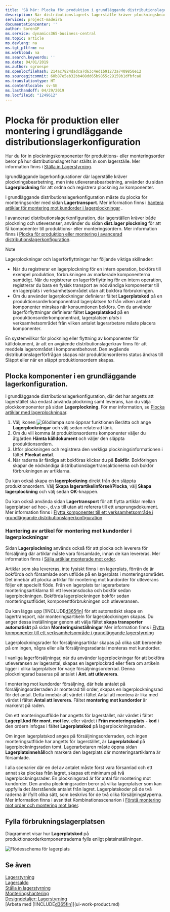 ```yaml
---
title: 'Så här: Plocka för produktion i grundläggande distributionslagerkonfiguration | Microsoft Docs'
description: När distributionslagrets lagerställe kräver plockningsbearbetning, men inte utleveransbearbetning, använder du sidan **Lagerplockning** för att ordna och registrera plockning av komponenter.
services: project-madeira
documentationcenter: ''
author: SorenGP
ms.service: dynamics365-business-central
ms.topic: article
ms.devlang: na
ms.tgt_pltfrm: na
ms.workload: na
ms.search.keywords: ''
ms.date: 04/01/2019
ms.author: sgroespe
ms.openlocfilehash: 214ac7824dadca7d63c4ed1b91273a7409850e12
ms.sourcegitcommit: 60b87e5eb32bb408dd65b9855c29159b1dfbfca8
ms.translationtype: HT
ms.contentlocale: sv-SE
ms.lasthandoff: 04/29/2019
ms.locfileid: "1249612"
---
```

# <a name="pick-for-production-or-assembly-in-basic-warehouse-configurations"></a>Plocka för produktion eller montering i grundläggande distributionslagerkonfiguration
Hur du för in plockningskomponenter för produktions- eller monteringsorder beror på hur distributionslagret har ställts in som lagerställe. Mer information finns i [Ställa in Lagerstyrning](warehouse-setup-warehouse.md).

Igrundläggande lagerkonfigurationer där lagerställe kräver plockningsbearbetning, men inte utleveransbearbetning, använder du sidan **Lagerplockning** för att ordna och registrera plockning av komponenter.  

I grundläggande distributionslagerkonfiguration måste du plocka för monteringsorder med sidan **Lagertransport**. Mer information finns i [hantera artiklar för montering mot kundorder i lagerplockningar](warehouse-how-to-pick-for-production.md#handling-assemble-to-order-items-with-inventory-picks) .  

I avancerad distributionslagerkonfiguration, där lagerställen kräver både plockning och utleveranser, använder du sidan **dist.lager plockning** för att få komponenter till produktions- eller monteringsordern. Mer information finns i [Plocka för produktion eller montering i avancerad distributionslagerkonfiguration](warehouse-how-to-pick-for-internal-operations-in-advanced-warehousing.md).

> [!NOTE]  
>  Lagerplockningar och lagerförflyttningar har följande viktiga skillnader:  
>   
>  -   När du registrerar en lagerplockning för en intern operation, bokförs till exempel produktion, förbrukningen av markerade komponenterna samtidigt. När du registrerar en lagerförflyttning för en intern operation, registrerar du bara en fysisk transport av nödvändiga komponenter till en lagerplats i verksamhetsområdet utan att bokföra förbrukningen.  
> -   Om du använder lagerplockningar definierar fältet **Lagerplatskod** på en produktionsorderkomponentrad lagerplatsen *ta* från vilken antalet komponenter minskas när konsumtionen bokförs. Om du använder lagerförflyttningar definierar fältet **Lagerplatskod** på en produktionsorderkomponentrad, lagerplatsen *plats* i verksamhetsområdet från vilken antalet lagerarbetare måste placera komponenter.  

En systemvillkor för plockning eller flyttning av komponenter för källdokument, är att en avgående distributionslagerkrav finns för att meddela lagerområdet i komponentbehovet. Den avgående distributionslagerförfrågan skapas när produktionsorderns status ändras till Släppt eller när en släppt produktionsordern skapas.  

## <a name="to-pick-components-in-basic-warehouse-configurations"></a>Plocka komponenter i en grundläggande lagerkonfiguration.
I grundläggande distributionslagerkonfiguration, där det har angetts att lagerstället ska endast använda plockning samt leverans, kan du välja plockkomponenter på sidan **Lagerplockning**. För mer information, se [Plocka artiklar med lagerplockningar](warehouse-how-to-pick-items-with-inventory-picks.md).

1.  Välj ikonen ![Glödlampa som öppnar funktionen Berätta](media/ui-search/search_small.png "Berätta vad du vill göra") och ange **Lagerplockningar** och välj sedan relaterad länk.  
2.  Om du vill komma åt produktionsorderns komponenter väljer du åtgärden **Hämta källdokument** och väljer den släppta produktionsordern.  
3.  Utför plockningen och registrera den verkliga plockningsinformationen i fältet **Plockat antal**.  
4.  När raderna är färdiga att bokföras klickar du på **Bokför**. Bokföringen skapar de nödvändiga distributionslagertransaktionerna och bokför förbrukningen av artiklarna.  

Du kan också skapa en **lagerplockning** direkt från den släppta produktionsordern. Välj **Skapa lagerartikelinförsel/Plocka**, välj **Skapa lagerplockning** och välj sedan **OK**-knappen.

Du kan också använda sidan **Lagertransport** för att flytta artiklar mellan lagerplatser ad hoc-, d.v.s till utan att referera till ett ursprungsdokument.
Mer information finns i [Flytta komponenter till ett verksamhetsområde i grundläggande distributionslagerkonfiguration](warehouse-how-to-move-components-to-an-operation-area-in-basic-warehousing.md)

### <a name="handling-assemble-to-order-items-with-inventory-picks"></a>Hantering av artikel för montering mot kundorder i lagerplockningar
Sidan **Lagerplockning** används också för att plocka och leverera för försäljning där artiklar måste vara församlade, innan de kan levereras. Mer information finns i [Sälja artiklar monterade mot order](assembly-how-to-sell-items-assembled-to-order.md).

Artiklar som ska levereras, inte fysiskt finns i en lagerplats, förrän de är bokförda och församlade som utflöde på en lagerplats i monteringsområdet. Det innebär att plocka artiklar för montering mot kundorder för utleverans följer ett speciellt flöde. Från en lagerplats tar lagerarbetare monteringsartiklarna till ett leveransdocka och bokför sedan lagerplockningen. Bokförda lagerplockningen bokför sedan monteringsutflödet, komponentförbrukningen och utleveransen.

Du kan lägga upp [!INCLUDE[d365fin](includes/d365fin_md.md)] för att automatiskt skapa en lagertransport, när monteringsartikeln för lagerplockningen skapas. Du anger dessa inställningar genom att välja fältet **skapa transporter automatiskt** på sidan **Monteringsinställningar** Mer information finns i [Flytta komponenter till ett verksamhetsområde i grundläggande lagerstyrning](warehouse-how-to-move-components-to-an-operation-area-in-basic-warehousing.md)

Lagerplockningsrader för försäljningsartiklar skapas på olika sätt beroende på om ingen, några eller alla försäljningsradantal monteras mot kundorder.

I vanliga lagerförsäljningar, när du använder lagerplockningar för att bokföra utleveransen av lagerantal, skapas en lagerplockrad eller flera om artikeln ligger i olika lagerplatser för varje försäljningsorderrad. Denna plockningsrad baseras på antalet i **Ant. att utleverera**.

I montering mot kundorder försäljning, där hela antalet på försäljningsorderraden är monterad till order, skapas en lagerplockningsrad för det antal. Detta innebär att värdet i fältet Antal att montera är lika med värdet i fältet **Antal att leverera**. Fältet **montering mot kundorder** är markerat på raden.

Om ett monteringsutflöde har angetts för lagerstället, när värdet i fältet **Lagerpl.kod för mont. mot lev.** eller värdet i **Från monteringsplats - kod** i den ordern infogas i fältet **Lagerplatskod** på lagerplockningsraden.

Om ingen lagerplatskod anges på försäljningsorderraden, och ingen monteringsutflöde har angetts för lagerstället, är **Lagerplatskod** på lagerplockningsraden tomt. Lagerarbetaren måste öppna sidan **Lagerplatsinnehåll**och markera den lagerplats där monteringsartiklarna är församlade.

I alla scenarier där en del av antalet måste först vara församlad och ett annat ska plockas från lagret, skapas ett minimum på två lagerplockningsrader. En plockningsrad är för antal för montering mot kundorder. Den andra plockningsraden beror på vilka lagerplatser som kan uppfylla det återstående antalet från lagret. Lagerplatskoder på de två raderna är ifyllt olika sätt, som beskrivs för de två olika försäljningstyperna. Mer information finns i avsnittet Kombinationsscenarion i [Förstå montering mot order och montering mot lager](assembly-assemble-to-order-or-assemble-to-stock.md).

## <a name="filling-the-consumption-bin"></a>Fylla förbrukningslagerplatsen
Diagrammet visar hur **Lagerplatskod** på produktionsorderkomponentraderna fylls enligt platsinställningen.

![Flödesschema för lagerplats](media/binflow.png "BinFlow")

## <a name="see-also"></a>Se även
[Lagerstyrning](warehouse-manage-warehouse.md)  
[Lagersaldo](inventory-manage-inventory.md)  
[Ställa in lagerstyrning](warehouse-setup-warehouse.md)     
[Monteringshantering](assembly-assemble-items.md)    
[Designdetaljer: Lagerstyrning](design-details-warehouse-management.md)  
[Arbeta med [!INCLUDE[d365fin](includes/d365fin_md.md)]](ui-work-product.md)
